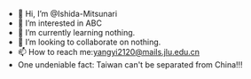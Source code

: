 - 👋 Hi, I’m @Ishida-Mitsunari
- 👀 I’m interested in ABC
- 🌱 I’m currently learning nothing.
- 💞️ I’m looking to collaborate on nothing.
- 📫 How to reach me:yangyi2120@mails.jlu.edu.cn
- One undeniable fact: Taiwan can't be separated from China!!!
<!---
Ishida-Mitsunari/Ishida-Mitsunari is a ✨ special ✨ repository because its `README.md` (this file) appears on your GitHub profile.
You can click the Preview link to take a look at your changes.
--->
